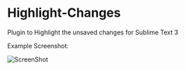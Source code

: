 Highlight-Changes
=================

Plugin to Highlight the unsaved changes for Sublime Text 3

Example Screenshot:

![ScreenShot](http://i.imgur.com/9zpvL1j.png)
